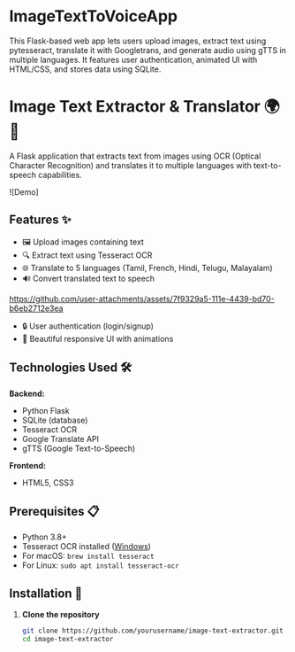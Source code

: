 # ImageTextToVoiceApp
This Flask-based web app lets users upload images, extract text using pytesseract, translate it with Googletrans, and generate audio using gTTS in multiple languages. It features user authentication, animated UI with HTML/CSS, and stores data using SQLite.

# Image Text Extractor & Translator 🌍📸

A Flask application that extracts text from images using OCR (Optical Character Recognition) and translates it to multiple languages with text-to-speech capabilities.

![Demo]





## Features ✨

- 🖼️ Upload images containing text
- 🔍 Extract text using Tesseract OCR
- 🌐 Translate to 5 languages (Tamil, French, Hindi, Telugu, Malayalam)
- 🔊 Convert translated text to speech


https://github.com/user-attachments/assets/7f9329a5-111e-4439-bd70-b6eb2712e3ea

- 🔒 User authentication (login/signup)
- 🎨 Beautiful responsive UI with animations

## Technologies Used 🛠️

**Backend:**
- Python Flask
- SQLite (database)
- Tesseract OCR
- Google Translate API
- gTTS (Google Text-to-Speech)



**Frontend:**
- HTML5, CSS3

## Prerequisites 📋

- Python 3.8+
- Tesseract OCR installed ([Windows](https://github.com/UB-Mannheim/tesseract/wiki))
- For macOS: `brew install tesseract`
- For Linux: `sudo apt install tesseract-ocr`

## Installation 🚀

1. **Clone the repository**
   ```bash
   git clone https://github.com/yourusername/image-text-extractor.git
   cd image-text-extractor
